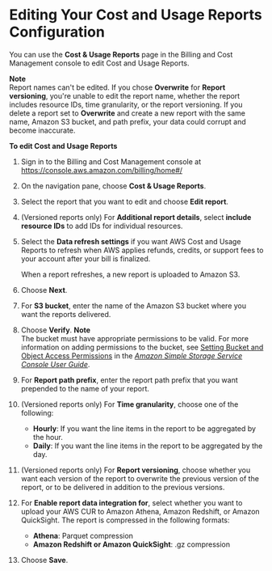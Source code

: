 # Editing Your Cost and Usage Reports Configuration<a name="edit-cur"></a>

You can use the **Cost & Usage Reports** page in the Billing and Cost Management console to edit Cost and Usage Reports\.

**Note**  
Report names can't be edited\. If you chose **Overwrite** for **Report versioning**, you're unable to edit the report name, whether the report includes resource IDs, time granularity, or the report versioning\. If you delete a report set to **Overwrite** and create a new report with the same name, Amazon S3 bucket, and path prefix, your data could corrupt and become inaccurate\.<a name="edit-cur-steps"></a>

**To edit Cost and Usage Reports**

1. Sign in to the Billing and Cost Management console at [https://console\.aws\.amazon\.com/billing/home\#/](http://console.aws.amazon.com/billing)

1. On the navigation pane, choose **Cost & Usage Reports**\.

1. Select the report that you want to edit and choose **Edit report**\.

1. \(Versioned reports only\) For **Additional report details**, select **include resource IDs** to add IDs for individual resources\.

1. Select the **Data refresh settings** if you want AWS Cost and Usage Reports to refresh when AWS applies refunds, credits, or support fees to your account after your bill is finalized\.

   When a report refreshes, a new report is uploaded to Amazon S3\.

1. Choose **Next**\.

1. For **S3 bucket**, enter the name of the Amazon S3 bucket where you want the reports delivered\.

1. Choose **Verify**\.
**Note**  
The bucket must have appropriate permissions to be valid\. For more information on adding permissions to the bucket, see [ Setting Bucket and Object Access Permissions](https://docs.aws.amazon.com/AmazonS3/latest/user-guide/set-permissions.html) in the *[Amazon Simple Storage Service Console User Guide](https://docs.aws.amazon.com/AmazonS3/latest/user-guide/)*\. 

1. For **Report path prefix**, enter the report path prefix that you want prepended to the name of your report\. 

1. \(Versioned reports only\) For **Time granularity**, choose one of the following:
   + **Hourly**: If you want the line items in the report to be aggregated by the hour\.
   + **Daily**: If you want the line items in the report to be aggregated by the day\.

1. \(Versioned reports only\) For **Report versioning**, choose whether you want each version of the report to overwrite the previous version of the report, or to be delivered in addition to the previous versions\.

1. For **Enable report data integration for**, select whether you want to upload your AWS CUR to Amazon Athena, Amazon Redshift, or Amazon QuickSight\. The report is compressed in the following formats:
   + **Athena**: Parquet compression
   + **Amazon Redshift or Amazon QuickSight**: \.gz compression

1. Choose **Save**\.